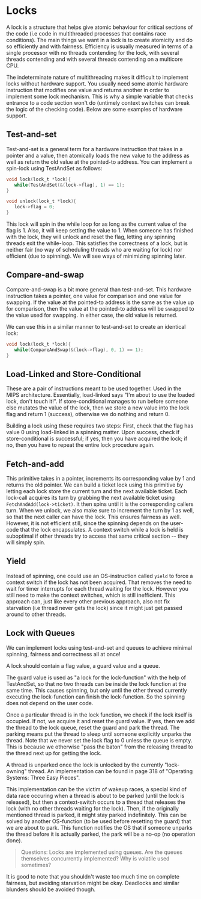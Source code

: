 # Locks
A lock is a structure that helps give atomic behaviour for critical sections of the code (i.e code in multithreaded processes that 
contains race conditions). The main things we want in a lock is to create atomicity and do so efficiently and with fairness. Efficiency 
is usually measured in terms of a single processor with no threads contending for the lock, with several threads contending and with several 
threads contending on a multicore CPU.

The indeterminate nature of multithreading makes it difficult to implement locks without hardware support. You usually need some atomic 
hardware instruction that modifies one value and returns another in order to implement some lock mechanism. This is why a simple variable 
that checks entrance to a code section won't do (untimely context switches can break the logic of the checking code). Below are some 
examples of hardware support.

## Test-and-set
Test-and-set is a general term for a hardware instruction that takes in a pointer and a value, then atomically loads the new value 
to the address as well as return the old value at the pointed-to address. You can implement a spin-lock using TestAndSet as follows:

```C
void lock(lock_t *lock){
   while(TestAndSet(&(lock->flag), 1) == 1);
}

void unlock(lock_t *lock){
   lock->flag = 0;
}
```

This lock will spin in the while loop for as long as the current value of the flag is 1. Also, it will keep setting the value to 1. When 
someone has finished with the lock, they will unlock and reset the flag, letting any spinning threads exit the while-loop. This satisfies 
the correctness of a lock, but is neither fair (no way of scheduling threads who are waiting for lock) nor efficient (due to spinning). 
We will see ways of minimizing spinning later.

## Compare-and-swap
Compare-and-swap is a bit more general than test-and-set. This hardware instruction takes a pointer, one value for comparison and one value
for swapping. If the value at the pointed-to address is the same as the value up for comparison, then the value at the pointed-to address 
will be swapped to the value used for swapping. In either case, the old value is returned.

We can use this in a similar manner to test-and-set to create an identical lock:

```C
void lock(lock_t *lock){
   while(CompareAndSwap(&(lock->flag), 0, 1) == 1);
}
```

## Load-Linked and Store-Conditional
These are a pair of instructions meant to be used together. Used in the MIPS architecture. Essentially, load-linked says "I'm 
about to use the loaded lock, don't touch it!". If store-conditional manages to run before someone else mutates the value of the 
lock, then we store a new value into the lock flag and return 1 (success), otherwise we do nothing and return 0.

Building a lock using these requires two steps: First, check that the flag has value 0 using load-linked in a spinning matter. Upon 
success, check if store-conditional is successful; if yes, then you have acquired the lock; if no, then you have to repeat the entire 
lock procedure again.

## Fetch-and-add
This primitive takes in a pointer, increments its corresponding value by 1 and returns the old pointer. We can build a ticket 
lock using this primitive by letting each lock store the current turn and the next available ticket. Each lock-call acquires its 
turn by grabbing the next available ticket using `FetchAndAdd(lock->ticket)`. It then spins until it is the corresponding callers turn. When we unlock, we also make sure to increment the turn by 1 as well, so that the next caller can have the lock. This ensures fairness 
as well. However, it is not efficient still, since the spinning depends on the user-code that the lock encapsulates. A context switch 
while a lock is held is suboptimal if other threads try to access that same critical section -- they will simply spin.

## Yield
Instead of spinning, one could use an OS-instruction called `yield` to force a context switch if the lock has not been acquired. That 
removes the need to wait for timer interrupts for each thread waiting for the lock. However you still need to make the context switches, 
which is still inefficient. This approach can, just like every other previous approach, also not fix starvation (i.e thread never gets 
the lock) since it might just get passed around to other threads.

## Lock with Queues
We can implement locks using test-and-set and queues to achieve minimal spinning, fairness and correctness all at once! 

A lock should contain a flag value, a guard value and a queue. 

The guard value is used as "a lock for the lock-function" with the help of TestAndSet, so that no two threads can be inside the lock function at the same time. This causes spinning, but only until the other thread currently executing the lock-function can finish the lock-function. So the spinning does not depend on the user code. 

Once a particular thread is in the lock function, we check if the lock itself is occupied. If not, we acquire it and reset the guard value. If yes, then we add the thread to the lock queue, reset the guard and park the thread. The parking means put the thread to sleep until someone explicitly unparks the thread. Note that we never set the lock flag to 0 unless the queue is 
empty. This is because we otherwise "pass the baton" from the releasing thread to the thread next up for getting the lock.

A thread is unparked once the lock is unlocked by the currently "lock-owning" thread. An implementation can be found in page 318 of "Operating Systems: Three Easy Pieces".

This implementation can be the victim of wakeup races, a special kind of data race occuring when a thread is about to be parked (until the lock is released), but then a context-switch occurs to a thread that releases the lock (with no other threads waiting for the lock). Then, if the originally mentioned thread is parked, it might stay parked indefinitely. This can be solved by another OS-function (to be used before resetting the guard) that we are about to park. This function notifies 
the OS that if someone unparks the thread before it is actually parked, the park will be a no-op (no operation done).

> Questions:
> Locks are implemented using queues. Are the queues themselves concurrently implemented?
> Why is volatile used sometimes?

It is good to note that you shouldn't waste too much time on complete fairness, but avoiding starvation might be okay. Deadlocks and similar blunders should be avoided though.
